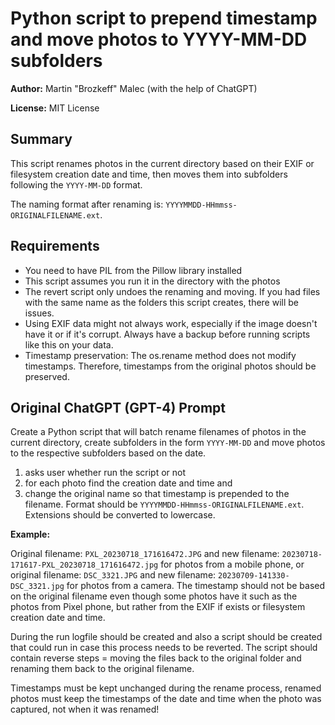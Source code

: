 # Python script to prepend timestamp and move photos to YYYY-MM-DD subfolders

**Author:** Martin "Brozkeff" Malec (with the help of ChatGPT)

**License:** MIT License

## Summary

This script renames photos in the current directory based on their EXIF or filesystem creation date and time, then moves them into subfolders following the `YYYY-MM-DD` format.

The naming format after renaming is: `YYYYMMDD-HHmmss-ORIGINALFILENAME.ext`.

## Requirements

- You need to have PIL from the Pillow library installed
- This script assumes you run it in the directory with the photos
- The revert script only undoes the renaming and moving. If you had files with the same name as the folders this script creates, there will be issues.
- Using EXIF data might not always work, especially if the image doesn't have it or if it's corrupt. Always have a backup before running scripts like this on your data.
- Timestamp preservation: The os.rename method does not modify timestamps. Therefore, timestamps from the original photos should be preserved.

## Original ChatGPT (GPT-4) Prompt

Create a Python script that will batch rename filenames of photos in the current directory, create subfolders in the form  `YYYY-MM-DD` and move photos to the respective subfolders based on the date.

1. asks user whether run the script or not
2. for each photo find the creation date and time and
3. change the original name so that timestamp is prepended to the filename. Format should be `YYYYMMDD-HHmmss-ORIGINALFILENAME.ext`. Extensions should be converted to lowercase.

**Example:**

Original filename: `PXL_20230718_171616472.JPG` and new filename: `20230718-171617-PXL_20230718_171616472.jpg` for photos from a mobile phone, or original filename: `DSC_3321.JPG` and new filename: `20230709-141330-DSC_3321.jpg`  for photos from a camera. The timestamp should not be based on the original filename even though some photos have it such as the photos from Pixel phone, but rather from the EXIF if exists or filesystem creation date and time.

During the run logfile should be created and also a script should be created that could run in case this process needs to be reverted. The script should contain reverse steps = moving the files back to the original folder and renaming them back to the original filename.

Timestamps must be kept unchanged during the rename process, renamed photos must keep the timestamps of the date and time when the photo was captured, not when it was renamed!
